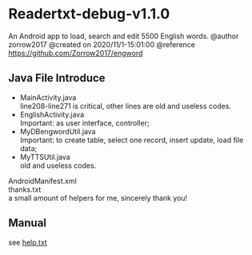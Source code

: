 Readertxt-debug-v1.1.0
========================

An Android app to load, search and edit 5500 English words.
@author zorrow2017
@created on 2020/11/1-15:01:00
@reference https://github.com/Zorrow2017/engword


Java File Introduce
------------------------
 * MainActivity.java    
line208-line271 is critical, other lines are old and useless codes.
 * EnglishActivity.java    
Important: as user interface, controller;
 * MyDBengwordUtil.java    
Important: to create table, select one record, insert update, load file data;
 * MyTTSUtil.java    
old and useless codes.

AndroidManifest.xml    
<uses-permission android:name="android.permission.READ_EXTERNAL_STORAGE" />
thanks.txt    
a small amount of helpers for me, sincerely thank you!


Manual
------------------------
see [help.txt](https://github.com/Zorrow2017/engword/blob/master/help.txt)


